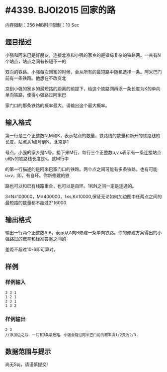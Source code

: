 # #4339. BJOI2015 回家的路

内存限制：256 MiB时间限制：10 Sec

## 题目描述

小强和阿米巴是好朋友。连接北京和小强的家乡的是错综复杂的铁路网。一共有N个站点，站点之间有长短不一的

双向的铁路。小强每次回家的时候，会从所有的最短路中随机选择一条。阿米巴门前有一条铁路。他想在不改变北

京到小强的家乡的最短路的距离的前提下，给这个铁路网再添一条长度为K的单向 单向铁路，使得小强路过阿米巴

家门口的那条铁路的概率最大。请输出这个最大概率。

## 输入格式

第一行是三个正整数N,M和K，表示站点的数量，铁路线的数量和新开的铁路线的长度。站点从1编号到N。北京是1

号点，小强的家乡是N号。接下来M行，每行三个正整数u,v,s表示有一条连接站点u和v的铁路线长度是s。这M行中

的第一行描述的是阿米巴家门口的铁路。两个点之间可能有多条铁路。也有可能u=v，即，有自环。你新修建的铁

路也可以和已有线路重合，也可以是自环。1和N之间一定是连通的。

3&le;N&le;100000，M&le;400000，1&le;s,K&le;10000,保证无论如何加边图中任两点之间的最短路的数量都不超过2^16000.

## 输出格式

输出一行两个正整数A,B，表示从A向B修建一条单向铁路。你的修建方案得出的小强路过的概率和标准答案之间的

差距不超过10-6即可算对。

## 样例

### 样例输入

    
    3 3 1
    1 2 1
    2 3 1
    1 3 2
    

### 样例输出

    
    2 3
    //添加边之后，一共有3条最短路，小强会路过阿米巴门前的概率由1/2变为2/3.
    

## 数据范围与提示

尚无Spj，请谨慎提交!
